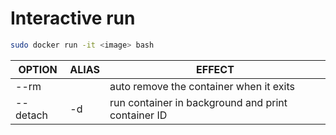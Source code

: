 # Interactive run

```sh
sudo docker run -it <image> bash
```



| OPTION   | ALIAS | EFFECT                                             |
| -------- | ----- | -------------------------------------------------- |
| --rm     |       | auto remove the container when it exits            |
| --detach | -d    | run container in background and print container ID |
